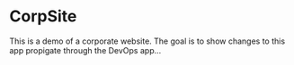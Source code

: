 # CorpSite

This is a demo of a corporate website.  The goal is to show changes to this app propigate through the DevOps app...
